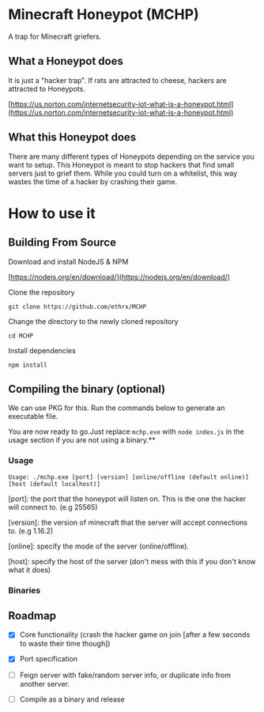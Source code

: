 # Minecraft Honeypot (MCHP)
A trap for Minecraft griefers.
## What a Honeypot does
It is just a "hacker trap". If rats are attracted to cheese, hackers are attracted to Honeypots.

[https://us.norton.com/internetsecurity-iot-what-is-a-honeypot.html](https://us.norton.com/internetsecurity-iot-what-is-a-honeypot.html)
## What this Honeypot does
There are many different types of Honeypots depending on the service you want to setup. This Honeypot is meant to stop hackers that find small servers just to grief them. 
While you could turn on a whitelist, this way wastes the time of a hacker by crashing their game.

# How to use it
## Building From Source
Download and install NodeJS & NPM

[https://nodejs.org/en/download/](https://nodejs.org/en/download/)

Clone the repository
```
git clone https://github.com/ethrx/MCHP
```

Change the directory to the newly cloned repository
```
cd MCHP
```

Install dependencies
```
npm install
```

## Compiling the binary (optional)
We can use PKG for this. Run the commands below to generate an executable file.

You are now ready to go.Just replace `mchp.exe` with `node index.js` in the usage section if you are not using a binary.**

### Usage
`Usage: ./mchp.exe [port] [version] [online/offline (default online)] [host (default localhost)]`

\[port]: the port that the honeypot will listen on. This is the one the hacker will connect to. (e.g 25565)

\[version]: the version of minecraft that the server will accept connections to. (e.g 1.16.2)

\[online]: specify the mode of the server (online/offline). 

\[host]: specify the host of the server (don't mess with this if you don't know what it does)

### Binaries
## Roadmap
- [x] Core functionality (crash the hacker game on join \[after a few seconds to waste their time though\])
- [x] Port specification
- [ ] Feign server with fake/random server info, or duplicate info from another server.
- [ ] Compile as a binary and release


